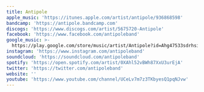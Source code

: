 ```yaml
---
title: Antipole
apple_music: 'https://itunes.apple.com/artist/antipole/936868598'
bandcamp: 'https://antipole.bandcamp.com'
discogs: 'https://www.discogs.com/artist/5675720-Antipole'
facebook: 'https://www.facebook.com/antipoleband'
google_music: >-
  https://play.google.com/store/music/artist/Antipole?id=Ahg47533sdrhsixh77n3bnlrgyi
instagram: 'https://www.instagram.com/antipoleband'
soundcloud: 'https://soundcloud.com/antipoleband'
spotify: 'https://open.spotify.com/artist/0XAhl52vBWh87XxU3urEjA'
twitter: 'https://twitter.com/antipoleband'
website: ''
youtube: 'https://www.youtube.com/channel/UCeLv7m7z3TKbyesQ1pqNJvw'
---
```

